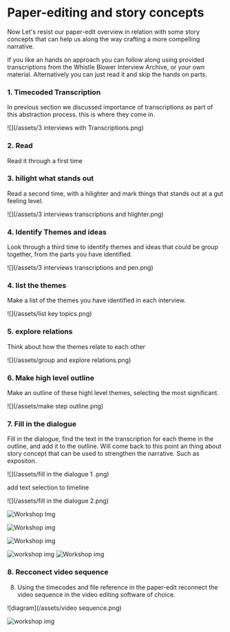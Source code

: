 # Paper-editing  and story concepts

Now Let's resist our paper-edit overview in relation with some story concepts that can help us along the way crafting a more compelling narrative. 

If you like an hands on approach you can follow along using provided transcriptions from the Whistle Blower Interview Archive, or your own material. Alternatively you can just read it and skip the hands on parts. 


### 1. Timecoded Transcription
In previous section we discussed importance of transcriptions as part of this abstraction process. this is where they come in.

![](/assets/3 interviews with Transcriptions.png)


### 2. Read
Read it through a first time

### 3. hilight what stands out
Read a second time, with a hilighter and mark things that stands out at a gut feeling level.

![](/assets/3 interviews transcriptions and hlighter.png)

### 4. Identify Themes and ideas
Look through a third time to identify themes and ideas that could be group together, from the parts you have identified.

![](/assets/3 interviews transcriptions and pen.png)

### 4. list the themes
Make a list of the themes you have identified in each interview.

![](/assets/list key topics.png)

### 5. explore relations
Think about how the themes relate to each other

![](/assets/group and explore relations.png)

### 6. Make high level outline
Make an outline of these highl level themes, selecting the most significant.

![](/assets/make step outline.png)

### 7. Fill in the dialogue
Fill in the dialogue, find the text in the transcription for each theme in the outline, and add it to the outline.
Will come back to this point an thing about story concept that can be used to strengthen the narrative. Such as expositon.

![](/assets/fill in the dialogue 1 .png)

add text selection to timeline

![](/assets/fill in the dialogue 2.png)

![Workshop Img](http://pietropassarelli.com/img/wip_london_workshop_july_2016/wip_london_workshop_2016_hands_on_1.JPG)

![Workshop img](http://pietropassarelli.com/img/wip_london_workshop_july_2016/wip_london_workshop_2016_hands_on_2.JPG)

![Workshop img](http://pietropassarelli.com/img/wip_london_workshop_july_2016/wip_london_workshop_2016_hands_on_3.JPG)

![workshop img](http://pietropassarelli.com/img/wip_london_workshop_july_2016/wip_london_workshop_2016_hands_on_4.JPG)
![Workshop img](http://pietropassarelli.com/img/wip_london_workshop_july_2016/wip_london_workshop_paperediting.JPG)

<!-- img from other workshops such as NYC one with the groups, find on iphone -->

### 8. Recconect video sequence
8. Using the timecodes and file reference in the paper-edit reconnect the video sequence in the video editing software of choice. 

![diagram](/assets/video sequence.png)

![workshop img](http://pietropassarelli.com/img/wip_london_workshop_july_2016/wip_london_workshop_2016_preview.JPG)